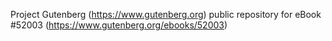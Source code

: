 Project Gutenberg (https://www.gutenberg.org) public repository for
eBook #52003 (https://www.gutenberg.org/ebooks/52003)

